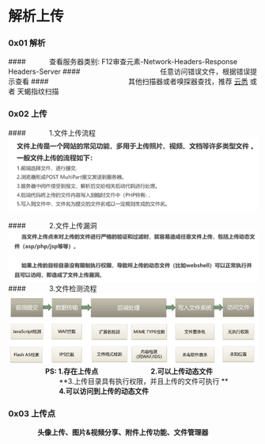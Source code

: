 # 解析上传

### 0x01 解析

####&nbsp;&nbsp;&nbsp;&nbsp;&nbsp;&nbsp;&nbsp;&nbsp;&nbsp;&nbsp;&nbsp;&nbsp;查看服务器类别: F12审查元素-Network-Headers-Response Headers-Server
####&nbsp;&nbsp;&nbsp;&nbsp;&nbsp;&nbsp;&nbsp;&nbsp;&nbsp;&nbsp;&nbsp;&nbsp;&nbsp;&nbsp;&nbsp;&nbsp;&nbsp;&nbsp;&nbsp;&nbsp;&nbsp;&nbsp;&nbsp;&nbsp;&nbsp;&nbsp;&nbsp;&nbsp;&nbsp;&nbsp;&nbsp;&nbsp;&nbsp;&nbsp;&nbsp;&nbsp;&nbsp;&nbsp;&nbsp;&nbsp;&nbsp;任意访问错误文件，根据错误提示查看
####&nbsp;&nbsp;&nbsp;&nbsp;&nbsp;&nbsp;&nbsp;&nbsp;&nbsp;&nbsp;&nbsp;&nbsp;&nbsp;&nbsp;&nbsp;&nbsp;&nbsp;&nbsp;&nbsp;&nbsp;&nbsp;&nbsp;&nbsp;&nbsp;&nbsp;&nbsp;&nbsp;&nbsp;&nbsp;&nbsp;&nbsp;&nbsp;&nbsp;&nbsp;&nbsp;&nbsp;&nbsp;&nbsp;&nbsp;&nbsp;&nbsp;其他扫描器或者嗅探器查找，推荐 [云悉](http://www.yunsee.cn/) 或者 天蝎指纹扫描

### 0x02 上传

####&nbsp;&nbsp;&nbsp;&nbsp;&nbsp;&nbsp;&nbsp;&nbsp;&nbsp;&nbsp;&nbsp;&nbsp;1.文件上传流程
![](/assets/1.png)

####&nbsp;&nbsp;&nbsp;&nbsp;&nbsp;&nbsp;&nbsp;&nbsp;&nbsp;&nbsp;&nbsp;&nbsp;2.文件上传漏洞
![](/assets/10657CE2A431C6874A8C243786ACDDDA.png)
####&nbsp;&nbsp;&nbsp;&nbsp;&nbsp;&nbsp;&nbsp;&nbsp;&nbsp;&nbsp;&nbsp;&nbsp;3.文件检测流程
![](/assets/5CF6B9DB4278738F18B4E81FA6088146.png)  
&nbsp;&nbsp;&nbsp;&nbsp;&nbsp;&nbsp;&nbsp;&nbsp;&nbsp;&nbsp;&nbsp;&nbsp;&nbsp;&nbsp;&nbsp;&nbsp;&nbsp;&nbsp;&nbsp;**PS: 1.存在上传点**
&nbsp;&nbsp;&nbsp;&nbsp;&nbsp;&nbsp;&nbsp;&nbsp;&nbsp;&nbsp;&nbsp;&nbsp;&nbsp;&nbsp;&nbsp;&nbsp;&nbsp;&nbsp;&nbsp;&nbsp;&nbsp;&nbsp;&nbsp;&nbsp;&nbsp; **2.可以上传动态文件**  
&nbsp;&nbsp;&nbsp;&nbsp;&nbsp;&nbsp;&nbsp;&nbsp;&nbsp;&nbsp;&nbsp;&nbsp;&nbsp;&nbsp;&nbsp;&nbsp;&nbsp;&nbsp;&nbsp;&nbsp;&nbsp;&nbsp;&nbsp;&nbsp;&nbsp; **3.上传目录具有执行权限，并且上传的文件可执行 ** 
&nbsp;&nbsp;&nbsp;&nbsp;&nbsp;&nbsp;&nbsp;&nbsp;&nbsp;&nbsp;&nbsp;&nbsp;&nbsp;&nbsp;&nbsp;&nbsp;&nbsp;&nbsp;&nbsp;&nbsp;&nbsp;&nbsp;&nbsp;&nbsp;&nbsp; **4.可以访问到上传的动态文件**
### 0x03 上传点
&nbsp;&nbsp;&nbsp;&nbsp;&nbsp;&nbsp;&nbsp;&nbsp;&nbsp;&nbsp;&nbsp;&nbsp;&nbsp;&nbsp;&nbsp;**头像上传、图片&视频分享、附件上传功能、文件管理器**




